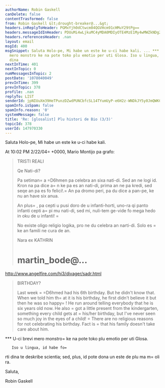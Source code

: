 ```yaml
---
authorName: Robin Gaskell
canDelete: false
contentTrasformed: false
from: Robin Gaskell &lt;drought-breaker@...&gt;
headers.inReplyToHeader: PGMxYjh0dCtwcm04QGVHcm91cHMuY29tPg==
headers.messageIdInHeader: PDUuMi4wLjkuMC4yMDA0MDIyOTE4MzE1My4wMWZkNDg2MEBwYWNpZmljLm5ldC5hdT4=
headers.referencesHeader: .nan
layout: email
msgId: 400
msgSnippet: Saluta Holo-pe, Mi habe un este ke u-ci habe kali. ... ***  U-ci brevi
  mero monstro ke na pote toko plu emotio per uti Glosa. Iso u lingua, id habe forti
  dina
nextInTime: 401
nextInTopic: 0
numMessagesInTopic: 2
postDate: '1078040049'
prevInTime: 399
prevInTopic: 378
profile: .nan
replyTo: LIST
senderId: jpNIUuXm39HeTPunzDZwdPUNCbfcSL14TYumUyP-e6H2z-WNDkJY5y0JmQWKCuYCzttkNpYF9d9WW176pKjvmNCXo6BLz95zpQ9q71i4O-jW6s329g
spamInfo.isSpam: false
spamInfo.reason: '0'
systemMessage: false
title: 'Re: [glosalist] Plu histori de Bio (3/3)'
topicId: 378
userId: 147970330
---
```


Saluta Holo-pe,
    Mi habe un este ke u-ci habe kali.

At 10:02 PM 2/22/04=
 +0000, Mario Montijo pa grafo:

>TRISTI REALI
>
>Qe Nati-di?
>
>Pa setiman=
a =D6hmen pa celebra an sixa nati-di. Sed an ne logi id. Kron
>na pa dice a=
n ke pa es an nati-di, prima an ne pa kredi, sed seqe an
>pa es fo felici!.=
 An pa dromo peri, pa du dice a pan-pe, ke nu an
>have six anua.
>
>An plus=
, pa cepti u pusi doro de u infanti-horti, uno-ra qi panto
>infanti cepti a=
pi mu nati-di, sed mi, nuli-tem ge-vide fo mega hedo
>in oku de u infanti!
=
>
>No existe oligo religio logika, pro ne du celebra an narti-di. Solo
>es =
ke an famili ne cura de an.
>
>Nara ex KATHRIN
>
>martin_bode@...
>=
http://www.angelfire.com/hi3/divager/sadr.html
>
>
>BIRTHDAY?
>
>Last week =
=D6hmed had his 6th birthday. But he didn't know that. When
>we told him th=
at it is his
>birthday, he first didn't believe it but then he was so happy=
! He run
>around telling everybody that
>he is six years old now.
>He also =
got a little present from the kindergarten, something every
>child gets at =
his/her birthday, but I've never seen so much joy in
>the eyes of a child!
=
>There are no religious reasons for not celebrating his birthday. Fact
>is =
that his family doesn't take care about him.
>
***  U-ci brevi mero monstro=
 ke na pote toko plu emotio per uti Glosa.

       Iso u lingua, id habe fo=
rti dina te deskribe scientia; sed, plus, id 
pote dona un este de plu ma m=
oli ra.

Saluta,

Robin Gaskell 




